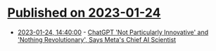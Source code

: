 # [Published on 2023-01-24](index.md)

* [2023-01-24, 14:40:00](https://tech.slashdot.org/story/23/01/24/1439210/chatgpt-not-particularly-innovative-and-nothing-revolutionary-says-metas-chief-ai-scientist?utm_source=rss1.0mainlinkanon&utm_medium=feed) - [ChatGPT 'Not Particularly Innovative' and 'Nothing Revolutionary', Says Meta's Chief AI Scientist](https://tech.slashdot.org/story/23/01/24/1439210/chatgpt-not-particularly-innovative-and-nothing-revolutionary-says-metas-chief-ai-scientist?utm_source=rss1.0mainlinkanon&utm_medium=feed)
